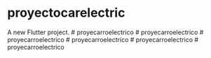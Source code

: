 # proyectocarelectric

A new Flutter project.
#   p r o y e c a r r o e l e c t r i c o  
 #   p r o y e c a r r o e l e c t r i c o  
 #   p r o y e c a r r o e l e c t r i c o  
 #   p r o y e c a r r o e l e c t r i c o  
 #   p r o y e c a r r o e l e c t r i c o  
 #   p r o y e c a r r o e l e c t r i c o  
 